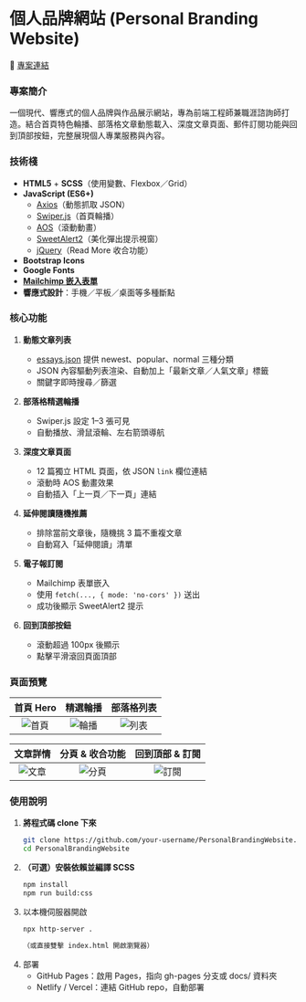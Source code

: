 # 個人品牌網站 (Personal Branding Website)

🔗 [專案連結](https://williamhsieh615.github.io/PersonalBrandingWebsite/)

### 專案簡介
一個現代、響應式的個人品牌與作品展示網站，專為前端工程師兼職涯諮詢師打造。結合首頁特色輪播、部落格文章動態載入、深度文章頁面、郵件訂閱功能與回到頂部按鈕，完整展現個人專業服務與內容。

### 技術棧
- **HTML5** + **SCSS**（使用變數、Flexbox／Grid）  
- **JavaScript (ES6+)**  
  - [Axios](https://github.com/axios/axios)（動態抓取 JSON）  
  - [Swiper.js](https://swiperjs.com/)（首頁輪播）  
  - [AOS](https://michalsnik.github.io/aos/)（滾動動畫）
  - [SweetAlert2](https://sweetalert2.github.io/)（美化彈出提示視窗） 
  - [jQuery](https://jquery.com/)（Read More 收合功能）  
- **Bootstrap Icons**
- **Google Fonts**  
- [**Mailchimp 嵌入表單**](https://mailchimp.com/landers/email-marketing-platform/?ds_c=DEPT_AOC_Google_Search_ROW_EN_Brand_Acquire_Omega_Manual-NE_T3&ds_kids=p81005570474&ds_a_lid=kwd-2285511033&ds_cid=71700000120288589&ds_agid=58700008803527157&gad_source=1&gad_campaignid=21865451006&gbraid=0AAAAADh1Fp2jaG6pjxmJQMsg96K5tlYQJ&gclid=CjwKCAjw6NrBBhB6EiwAvnT_rjo0N6KWVGxlhyII2Qi58w2AbWJpf27z4cYlrY5DDLo6ARWi10pc0hoCQ7UQAvD_BwE&gclsrc=aw.ds)
- **響應式設計**：手機／平板／桌面等多種斷點  

### 核心功能

1. **動態文章列表**  
   - [essays.json](https://github.com/WilliamHsieh615/PersonalBrandingWebsite/blob/main/data/essays.json) 提供 newest、popular、normal 三種分類  
   - JSON 內容驅動列表渲染、自動加上「最新文章／人氣文章」標籤  
   - 關鍵字即時搜尋／篩選  

2. **部落格精選輪播**  
   - Swiper.js 設定 1–3 張可見  
   - 自動播放、滑鼠滾輪、左右箭頭導航  

3. **深度文章頁面**  
   - 12 篇獨立 HTML 頁面，依 JSON `link` 欄位連結  
   - 滾動時 AOS 動畫效果  
   - 自動插入「上一頁／下一頁」連結  

4. **延伸閱讀隨機推薦**  
   - 排除當前文章後，隨機挑 3 篇不重複文章  
   - 自動寫入「延伸閱讀」清單  

5. **電子報訂閱**  
   - Mailchimp 表單嵌入  
   - 使用 `fetch(..., { mode: 'no-cors' })` 送出  
   - 成功後顯示 SweetAlert2 提示  

6. **回到頂部按鈕**  
   - 滾動超過 100px 後顯示  
   - 點擊平滑滾回頁面頂部  

### 頁面預覽

<!-- 將下列 image 替換為你自己的截圖路徑 -->
| 首頁 Hero      | 精選輪播         | 部落格列表       |
|:---------------:|:---------------:|:---------------:|
| ![首頁](./screenshots/home.png) | ![輪播](./screenshots/carousel.png) | ![列表](./screenshots/blog-list.png) |

| 文章詳情       | 分頁 & 收合功能  | 回到頂部 & 訂閱  |
|:---------------:|:---------------:|:---------------:|
| ![文章](./screenshots/article.png) | ![分頁](./screenshots/pagination.png) | ![訂閱](./screenshots/subscribe.png) |

### 使用說明

1. **將程式碼 clone 下來**  
   ```bash
   git clone https://github.com/your‑username/PersonalBrandingWebsite.git
   cd PersonalBrandingWebsite
2. **（可選）安裝依賴並編譯 SCSS**
   ```bash
   npm install
   npm run build:css
3. 以本機伺服器開啟
   ```bash
   npx http-server .
   
   （或直接雙擊 index.html 開啟瀏覽器）
4. 部署
   - GitHub Pages：啟用 Pages，指向 gh-pages 分支或 docs/ 資料夾
   - Netlify / Vercel：連結 GitHub repo，自動部署
